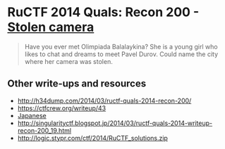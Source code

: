 # RuCTF 2014 Quals: Recon 200 - [Stolen camera](https://github.com/HackerDom/ructf-2014-quals/tree/master/tasks/stolen_camera)

> Have you ever met Olimpiada Balalaykina?
> She is a young girl who likes to chat and dreams to meet Pavel Durov.
> Сould name the city where her camera was stolen.

## Other write-ups and resources

* <http://h34dump.com/2014/03/ructf-quals-2014-recon-200/>
* <https://ctfcrew.org/writeup/43>
* [Japanese](http://xrekkusu.hatenablog.jp/entry/2014/03/11/143840)
* <http://singularityctf.blogspot.jp/2014/03/ructf-quals-2014-writeup-recon-200_19.html>
* <http://logic.stypr.com/ctf/2014/RuCTF_solutions.zip>
